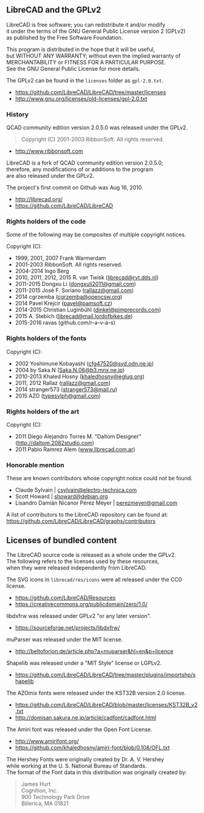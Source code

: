 ## LibreCAD and the GPLv2 ##

LibreCAD is free software; you can redistribute it and/or modify  
it under the terms of the GNU General Public License version 2 (GPLv2)  
as published by the Free Software Foundation.  

This program is distributed in the hope that it will be useful,  
but WITHOUT ANY WARRANTY; without even the implied warranty of  
MERCHANTABILITY or FITNESS FOR A PARTICULAR PURPOSE.  
See the GNU General Public License for more details.

The GPLv2 can be found in the `licenses` folder as `gpl-2.0.txt`.  

- <https://github.com/LibreCAD/LibreCAD/tree/master/licenses>
- <http://www.gnu.org/licenses/old-licenses/gpl-2.0.txt>

### History ###

QCAD community edition version 2.0.5.0 was released under the GPLv2.  
> Copyright (C) 2001-2003 RibbonSoft. All rights reserved.

- <http://www.ribbonsoft.com>

LibreCAD is a fork of QCAD community edition version 2.0.5.0;  
therefore, any modifications of or additions to the program   
are also released under the GPLv2.  

The project's first commit on Github was Aug 16, 2010.

- <http://librecad.org/>
- <https://github.com/LibreCAD/LibreCAD>

### Rights holders of the code ###

Some of the following may be composites of multiple copyright notices.

Copyright (C):

- 1999, 2001, 2007 Frank Warmerdam
- 2001-2003 RibbonSoft. All rights reserved.
- 2004-2014 Ingo Berg
- 2010, 2011, 2012, 2015 R. van Twisk (librecad@rvt.dds.nl)
- 2011-2015 Dongxu Li (dongxuli2011@gmail.com)
- 2011-2015 José F. Soriano (rallazz@gmail.com)                 
- 2014 cgrzemba (cgrzemba@opencsw.org)  
- 2014 Pavel Krejcir (pavel@pamsoft.cz)
- 2014-2015 Christian Luginbühl (dinkel@pimprecords.com)
- 2015 A. Stebich (librecad@mail.lordofbikes.de)
- 2015-2016 ravas (github.com/r-a-v-a-s)

### Rights holders of the fonts ###

Copyright (C):

- 2002 Yoshimune Kobayashi (cfg47520@syd.odn.ne.jp)
- 2004 by Saka.N (Saka.N.06@b3.mnx.ne.jp)
- 2010-2013 Khaled Hosny (khaledhosny@eglug.org)
- 2011, 2012 Rallaz (rallazz@gmail.com)
- 2014 stranger573 (stranger573@mail.ru)
- 2015 AZO (typesylph@gmail.com)

### Rights holders of the art ###

Copyright (C):

- 2011 Diego Alejandro Torres M. "Daltom Designer" (http://daltom.2082studio.com)
- 2011 Pablo Ramrez Alem (www.librecad.com.ar)

### Honorable mention ###

These are known contributors whose copyright notice could not be found.

- Claude Sylvain | <csylvain@electro-technica.com>
- Scott Howard | <showard@debian.org>
- Lisandro Damián Nicanor Pérez Meyer | <perezmeyer@gmail.com>

A list of contributors to the LibreCAD repository can be found at:   
<https://github.com/LibreCAD/LibreCAD/graphs/contributors>

## Licenses of bundled content ##

The LibreCAD source code is released as a whole under the GPLv2.  
The following refers to the licenses used by these resources,  
when they were released independently from LibreCAD.

The SVG icons in `librecad/res/icons` were all released under the CC0 license.  

- <https://github.com/LibreCAD/Resources>
- <https://creativecommons.org/publicdomain/zero/1.0/>

libdxfrw was released under GPLv2 "or any later version".  

- <https://sourceforge.net/projects/libdxfrw/>

muParser was released under the MIT license.

- <http://beltoforion.de/article.php?a=muparser&hl=en&p=licence>

Shapelib was released under a "MIT Style" license or LGPLv2.

- <https://github.com/LibreCAD/LibreCAD/tree/master/plugins/importshp/shapelib>

The AZOmix fonts were released under the KST32B version 2.0 license.

- <https://github.com/LibreCAD/LibreCAD/blob/master/licenses/KST32B_v2.txt>
- <http://domisan.sakura.ne.jp/article/cadfont/cadfont.html>

The Amiri font was released under the Open Font License.

- <http://www.amirifont.org/>
- <https://github.com/khaledhosny/amiri-font/blob/0.108/OFL.txt>

The Hershey Fonts were originally created by Dr. A. V. Hershey  
while working at the U. S. National Bureau of Standards.  
The format of the Font data in this distribution was originally created by:
> James Hurt  
> Cognition, Inc.  
> 900 Technology Park Drive  
> Billerica, MA 01821

